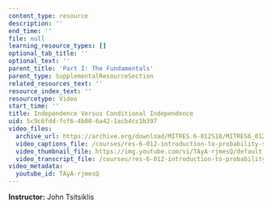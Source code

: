 ```yaml
---
content_type: resource
description: ''
end_time: ''
file: null
learning_resource_types: []
optional_tab_title: ''
optional_text: ''
parent_title: 'Part I: The Fundamentals'
parent_type: SupplementalResourceSection
related_resources_text: ''
resource_index_text: ''
resourcetype: Video
start_time: ''
title: Independence Versus Conditional Independence
uid: 5c9c6fdd-fcf6-4b00-6a42-1acb4cc1b397
video_files:
  archive_url: https://archive.org/download/MITRES.6-012S18/MITRES6_012S18_L03-06_300k.mp4
  video_captions_file: /courses/res-6-012-introduction-to-probability-spring-2018/38516d4dfdec50baa4c130c4d2f1e9f8_TAyA-rjmesQ.vtt
  video_thumbnail_file: https://img.youtube.com/vi/TAyA-rjmesQ/default.jpg
  video_transcript_file: /courses/res-6-012-introduction-to-probability-spring-2018/2d1f3d2534b507d3868b40fd84d8e50e_TAyA-rjmesQ.pdf
video_metadata:
  youtube_id: TAyA-rjmesQ
---
```


**Instructor:** John Tsitsiklis